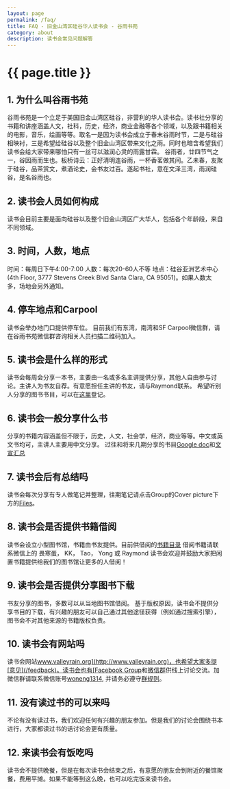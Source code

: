 ```yaml
---
layout: page
permalink: /faq/
title: FAQ - 旧金山湾区硅谷华人读书会 - 谷雨书苑
category: about
description: 读书会常见问题解答
---
```


<h1>{{ page.title }}</h1>

## 1. 为什么叫谷雨书苑

谷雨书苑是一个立足于美国旧金山湾区硅谷，非营利的华人读书会。读书社分享的书籍和讲座涵盖人文，社科，历史，经济，商业金融等各个领域，以及跟书籍相关的电影，音乐，绘画等等。取名一是因为读书会成立于春末谷雨时节，二是与硅谷相映衬，三是希望给硅谷以及整个旧金山湾区带来文化之雨。同时也暗含希望我们读书会给大家带来哪怕只有一丝可以滋润心灵的雨露甘霖。
谷雨者，廿四节气之一，谷因雨而生也。板桥诗云：正好清明连谷雨，一杯香茗做其间。乙未春，友聚于硅谷，品茶赏文，煮酒论史，会书友过百。遂起书社，意在文泽三湾，雨润硅谷，是名谷雨也。

## 2. 读书会人员如何构成

读书会目前主要是面向硅谷以及整个旧金山湾区广大华人，包括各个年龄段，来自不同领域。

## 3. 时间，人数，地点

时间：每周日下午4:00-7:00
人数：每次20-60人不等
地点：硅谷亚洲艺术中心(4th Floor, 3777 Stevens Creek Blvd Santa Clara, CA 95051)。如果人数太多，场地会另外通知。

## 4. 停车地点和Carpool

读书会举办地门口提供停车位。
目前我们有东湾，南湾和SF Carpool微信群，请在谷雨书苑微信群咨询相关人员扫描二维码加入。

## 5. 读书会是什么样的形式

读书会每周会分享一本书，主要由一名或多名主讲提供分享，其他人自由参与讨论。主讲人为书友自荐。有意愿担任主讲的书友，请与Raymond联系。
希望听别人分享的图书书目，可以在[这里](http://goo.gl/Trle5U)登记。

## 6. 读书会一般分享什么书

分享的书籍内容涵盖但不限于，历史，人文，社会学，经济，商业等等。中文或英文书均可，主讲人主要用中文分享。
过往和将来几期分享的书目[Google doc](http://goo.gl/k8CgKM)和[文宣汇总](http://goo.gl/OTYGdA)

## 7. 读书会后有总结吗

读书会每次分享有专人做笔记并整理，往期笔记请点击Group的Cover picture下方的[Files](https://www.facebook.com/groups/ValleyRain/files/)。

## 8. 读书会是否提供书籍借阅

读书会设立小型图书馆，书籍由书友提供。目前供借阅的[书籍目录](http://goo.gl/Kt9HCV)
借阅书籍请联系微信上的 畏寒蛋， KK， Tao， Yong 或 Raymond
读书会欢迎并鼓励大家把闲置书籍提供给我们的图书馆让更多的人借阅！

## 9. 读书会是否提供分享图书下载

书友分享的图书，多数可以从当地图书馆借阅。
基于版权原因，读书会不提供分享书目的下载，有兴趣的朋友可以自己通过其他途径获得（例如通过搜索引擎），图书会不对其他来源的书籍版权负责。

## 10. 读书会有网站吗

读书会网站[www.valleyrain.org](http://www.valleyrain.org)，也希望大家多提[意见](/feedback)。读书会也有[Facebook Group](http://www.facebook.com/groups/ValleyRain)和[微信群](http://weixin.qq.com/g/AduHOh9yLie7It1V)供线上讨论交流。加微信群请联系微信账号[woneng1314](http://weixin.qq.com/r/NIjVzcvEBZZ6rY_u990m), 并请务必遵守[群规则](/rules)。

## 11. 没有读过书的可以来吗

不论有没有读过书，我们欢迎任何有兴趣的朋友参加。但是我们的讨论会围绕书本进行，大家都读过书的话讨论会更有质量。

## 12. 来读书会有饭吃吗

读书会不提供晚餐，但是在每次读书会结束之后，有意愿的朋友会到附近的餐馆聚餐，费用平摊。如果不能等到这么晚，也可以吃完饭来读书会。
